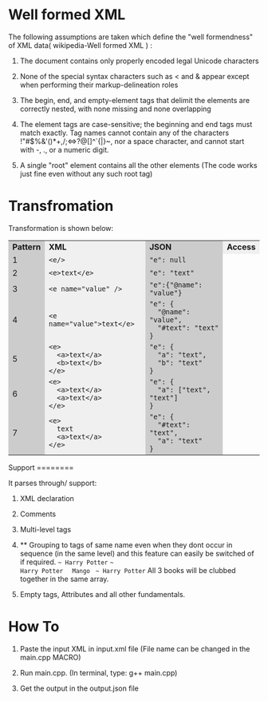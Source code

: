 Well formed XML
========

The following assumptions are taken which define the "well formendness" of XML data( <a src="http://en.wikipedia.org/wiki/XML#Well-formedness_and_error-handling/">wikipedia-Well formed XML</a> ) :

1. The document contains only properly encoded legal Unicode characters

2. None of the special syntax characters such as < and & appear except when performing their markup-delineation roles

3. The begin, end, and empty-element tags that delimit the elements are correctly nested, with none missing and none overlapping

4. The element tags are case-sensitive; the beginning and end tags must match exactly. Tag names cannot contain any of the characters !"#$%&'()*+,/;<=>?@[\]^`{|}~, nor a space character, and cannot start with -, ., or a numeric digit.

5. A single "root" element contains all the other elements
		(The code works just fine even without any such root tag)

Transfromation
========

Transformation is shown below:

<table>
<tbody><tr>
<td bgcolor="#CCCCCC"><strong>Pattern</strong>
</td>
<td bgcolor="#f0f0f0"><strong>XML</strong>
</td>
<td bgcolor="#CCCCCC"><strong>JSON</strong>
</td>
<td bgcolor="#f0f0f0"><strong>Access</strong>
</td>
</tr>

<tr>
<td bgcolor="#CCCCCC">1</td>
<td bgcolor="#f0f0f0">
<code>&lt;e/&gt;</code>
</td>
<td bgcolor="#CCCCCC">
<code>"e": null</code>
</td>
</tr>

<tr>
<td bgcolor="#CCCCCC">2</td>
<td bgcolor="#f0f0f0">
<code>&lt;e&gt;text&lt;/e&gt;</code>
</td>
<td bgcolor="#CCCCCC">
<code>"e": "text"</code>
</td>
</tr>

<tr>
<td bgcolor="#CCCCCC">3</td>
<td bgcolor="#f0f0f0">
<code>&lt;e name="value" /&gt;</code>
</td>
<td bgcolor="#CCCCCC">
<code>"e":{"@name": "value"}</code>
</td>
</tr>

<tr>
<td bgcolor="#CCCCCC">4</td>
<td bgcolor="#f0f0f0">
<code>&lt;e name="value"&gt;text&lt;/e&gt;</code>
</td>
<td bgcolor="#CCCCCC">
<code>"e": {
  "@name": "value",
  "#text": "text"
}</code>
</td>
</tr>

<tr>
<td bgcolor="#CCCCCC">5</td>
<td bgcolor="#f0f0f0">
<code>&lt;e&gt;
  &lt;a&gt;text&lt;/a&gt;
  &lt;b&gt;text&lt;/b&gt;
&lt;/e&gt;</code>
</td>
<td bgcolor="#CCCCCC">
<code>"e": { 
  "a": "text",
  "b": "text"
}</code>
</td>
</tr>

<tr>
<td bgcolor="#CCCCCC">6</td>
<td bgcolor="#f0f0f0">
<code>&lt;e&gt;
  &lt;a&gt;text&lt;/a&gt;
  &lt;a&gt;text&lt;/a&gt;
&lt;/e&gt;</code>
</td>
<td bgcolor="#CCCCCC">
<code>"e": {
  "a": ["text", "text"]
}</code>
</td>
</tr>

<tr>
<td bgcolor="#CCCCCC">7</td>
<td bgcolor="#f0f0f0">
<code>&lt;e&gt;
  text
  &lt;a&gt;text&lt;/a&gt;
&lt;/e&gt;</code>
</td>
<td bgcolor="#CCCCCC">
<code>"e": {
  "#text": "text",
  "a": "text"
}</code>
</td>
</tr>
</tbody></table>
Support
========

It parses through/ support:

1. XML declaration
		<code><?xml version="1.0" encoding="UTF-8"?></code>

2. Comments
		<code><!-- <book>Happy Potter</book> --></code>

3. Multi-level tags 

4. ** Grouping to tags of same name even when they dont occur in sequence (in the same level) and this feature can easily be switched of if required.
	<code>~	<book>Harry Potter</book></code>
	<code>~	<book>Harry Potter</book></code>
	<code>	<fruit> Mango </fruit></code>
	<code>~	<book>Harry Potter</book></code>
	All 3 books will be clubbed together in the same array.

5. Empty tags, Attributes and all other fundamentals. 

How To
========
1. Paste the input XML in input.xml file (File name can be changed in the main.cpp MACRO)

2. Run main.cpp. (In terminal, type: g++ main.cpp)

3. Get the output in the output.json file

